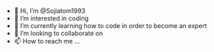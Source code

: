 - 👋 Hi, I’m @Sojiatom1993
- 👀 I’m interested in coding
- 🌱 I’m currently learning how to code in order to become an expert 
- 💞️ I’m looking to collaborate on 
- 📫 How to reach me ...

<!---
Sojiatom1993/Sojiatom1993 is a ✨ special ✨ repository because its `README.md` (this file) appears on your GitHub profile.
You can click the Preview link to take a look at your changes.
--->
